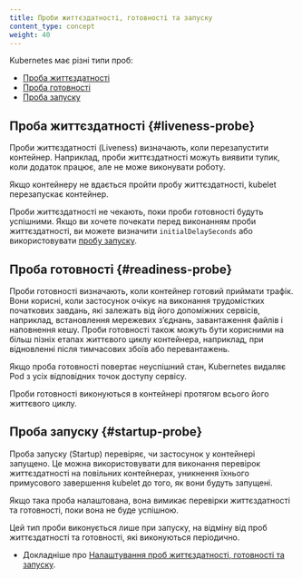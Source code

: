 ```yaml
---
title: Проби життєздатності, готовності та запуску
content_type: concept
weight: 40
---
```


<!-- overview -->

Kubernetes має різні типи проб:

- [Проба життєздатності](#liveness-probe)
- [Проба готовності](#readiness-probe)
- [Проба запуску](#startup-probe)

<!-- body -->

## Проба життєздатності {#liveness-probe}

Проби життєздатності (Liveness) визначають, коли перезапустити контейнер. Наприклад, проби життєздатності можуть виявити тупик, коли додаток працює, але не може виконувати роботу.

Якщо контейнеру не вдається пройти пробу життєздатності, kubelet перезапускає контейнер.

Проби життєздатності не чекають, поки проби готовності будуть успішними. Якщо ви хочете почекати перед виконанням проби життєздатності, ви можете визначити `initialDelaySeconds` або використовувати [пробу запуску](#startup-probe).

## Проба готовності {#readiness-probe}

Проби готовності визначають, коли контейнер готовий приймати трафік. Вони корисні, коли застосунок очікує на виконання трудомістких початкових завдань, які залежать від його допоміжних сервісів, наприклад, встановлення мережевих зʼєднань, завантаження файлів і наповнення кешу. Проби готовності також можуть бути корисними на більш пізніх етапах життєвого циклу контейнера, наприклад, при відновленні після тимчасових збоїв або перевантажень.

Якщо проба готовності повертає неуспішний стан, Kubernetes видаляє Pod з усіх відповідних точок доступу сервісу.

Проби готовності виконуються в контейнері протягом всього його життєвого циклу.

## Проба запуску {#startup-probe}

Проба запуску (Startup) перевіряє, чи застосунок у контейнері запущено. Це можна використовувати для виконання перевірок життєздатності на повільних контейнерах, уникнення їхнього примусового завершення kubelet до того, як вони будуть запущені.

Якщо така проба налаштована, вона вимикає перевірки життєздатності та готовності, поки вона не буде успішною.

Цей тип проби виконується лише при запуску, на відміну від проб життєздатності та готовності, які виконуються періодично.

- Докладніше про [Налаштування проб життєздатності, готовності та запуску](/docs/tasks/configure-pod-container/configure-liveness-readiness-startup-probes).
